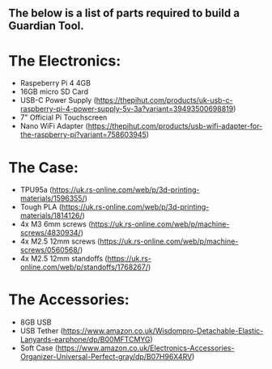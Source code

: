 ## The below is a list of parts required to build a Guardian Tool.

# The Electronics:
- Raspeberry Pi 4 4GB
- 16GB micro SD Card
- USB-C Power Supply (https://thepihut.com/products/uk-usb-c-raspberry-pi-4-power-supply-5v-3a?variant=39493500698819)
- 7" Official Pi Touchscreen
- Nano WiFi Adapter (https://thepihut.com/products/usb-wifi-adapter-for-the-raspberry-pi?variant=758603945)

# The Case:
- TPU95a (https://uk.rs-online.com/web/p/3d-printing-materials/1596355/)
- Tough PLA (https://uk.rs-online.com/web/p/3d-printing-materials/1814126/)
- 4x M3 6mm screws (https://uk.rs-online.com/web/p/machine-screws/4830934/)
- 4x M2.5 12mm screws (https://uk.rs-online.com/web/p/machine-screws/0560568/)
- 4x M2.5 12mm standoffs (https://uk.rs-online.com/web/p/standoffs/1768267/)

# The Accessories:
- 8GB USB
- USB Tether (https://www.amazon.co.uk/Wisdompro-Detachable-Elastic-Lanyards-earphone/dp/B00MFTCMYG)
- Soft Case (https://www.amazon.co.uk/Electronics-Accessories-Organizer-Universal-Perfect-gray/dp/B07H96X4RV)
